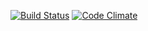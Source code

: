 [![Build Status](https://travis-ci.org/honestweb/gofriends_task.svg?branch=master)](https://travis-ci.org/honestweb/gofriends_task)
[![Code Climate](https://codeclimate.com/github/honestweb/gofriends_task/badges/gpa.svg)](https://codeclimate.com/github/honestweb/gofriends_task)
